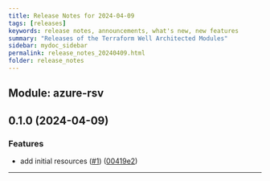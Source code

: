 ```yaml
---
title: Release Notes for 2024-04-09
tags: [releases]
keywords: release notes, announcements, what's new, new features
summary: "Releases of the Terraform Well Architected Modules"
sidebar: mydoc_sidebar
permalink: release_notes_20240409.html
folder: release_notes
---
```


## Module: azure-rsv
## 0.1.0 (2024-04-09)


### Features

* add initial resources ([#1](https://github.com/CloudNationHQ/terraform-azure-rsv/releases/tag/v0.1.0)) ([00419e2](https://github.com/CloudNationHQ/terraform-azure-rsv/commit/00419e2250a50a0ca1c0248bcc1cefc6951f3fde))

---

